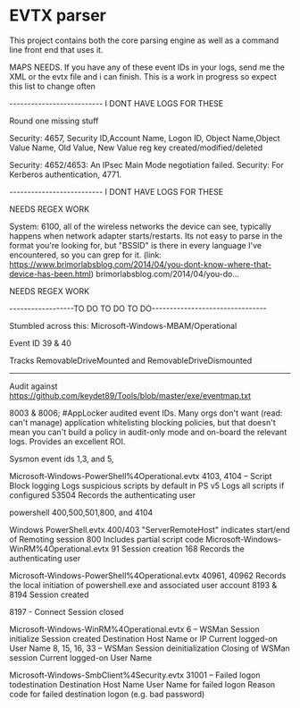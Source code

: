 # EVTX parser

This project contains both the core parsing engine as well as a command line front end that uses it.


MAPS NEEDS. If you have any of these event IDs in your logs, send me the XML or the evtx file and i can finish. This is a work in progress so expect this list to change often

-------------------------- I DONT HAVE LOGS FOR THESE

Round one missing stuff

Security: 4657, Security ID,Account Name, Logon ID, Object Name,Object Value Name, Old Value, New Value reg key created/modified/deleted

Security: 4652/4653: An IPsec Main Mode negotiation failed. 
Security: For Kerberos authentication, 4771. 

-------------------------- I DONT HAVE LOGS FOR THESE

NEEDS REGEX WORK

System: 6100, all of the wireless networks the device can see, typically happens when network adapter starts/restarts. Its not easy to parse in the format you're looking for, but "BSSID" is there in every language I've encountered, so you can grep for it. (link: https://www.brimorlabsblog.com/2014/04/you-dont-know-where-that-device-has-been.html) brimorlabsblog.com/2014/04/you-do…

NEEDS REGEX WORK



------------------TO DO TO DO TO DO--------------------------------

Stumbled across this:
Microsoft-Windows-MBAM/Operational

Event ID 39 & 40

Tracks RemovableDriveMounted and RemovableDriveDismounted

---------------------------

Audit against
https://github.com/keydet89/Tools/blob/master/exe/eventmap.txt


8003 & 8006; #AppLocker audited event IDs. Many orgs don't want (read: can't manage) application whitelisting blocking policies, but that doesn't mean you can't build a policy in audit-only mode and on-board the relevant logs.  Provides an excellent ROI.


Sysmon event ids 1,3, and 5,  




Microsoft-Windows-PowerShell%4Operational.evtx
4103, 4104 – Script Block logging
Logs suspicious scripts by default in PS v5 Logs all scripts if configured
53504 Records the authenticating user

powershell 400,500,501,800, and 4104


Windows PowerShell.evtx
400/403 "ServerRemoteHost" indicates start/end of Remoting session
800 Includes partial script code
Microsoft-Windows-WinRM%4Operational.evtx
91 Session creation
168 Records the authenticating user

Microsoft-Windows-PowerShell%4Operational.evtx
40961, 40962
Records the local initiation of powershell.exe and associated user account
8193 & 8194
Session created

8197 - Connect
Session closed



Microsoft-Windows-WinRM%4Operational.evtx
6 – WSMan Session initialize
Session created
Destination Host Name or IP
Current logged-on User Name
8, 15, 16, 33 – WSMan Session deinitialization
Closing of WSMan session
Current logged-on User Name


Microsoft-Windows-SmbClient%4Security.evtx
31001 – Failed logon todestination
Destination Host Name
User Name for failed logon
Reason code for failed destination logon (e.g. bad password)
